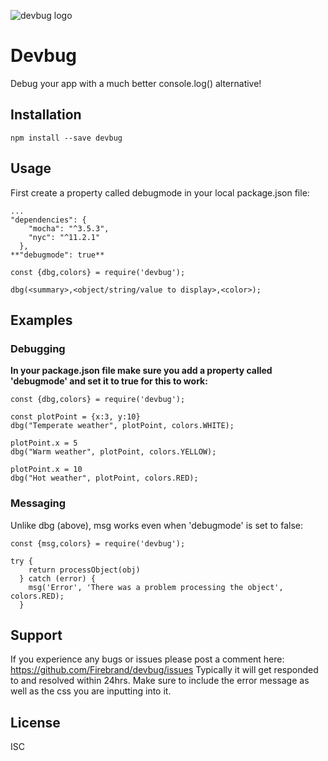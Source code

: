 ![devbug logo](https://raw.githubusercontent.com/Firebrand/devbug/master/logo.gif)

# Devbug

Debug your app with a much better console.log() alternative!


## Installation

```
npm install --save devbug
```


## Usage

First create a property called debugmode in your local package.json file:

```
...
"dependencies": {
    "mocha": "^3.5.3",
    "nyc": "^11.2.1"
  },
**"debugmode": true**
```


```
const {dbg,colors} = require('devbug');

dbg(<summary>,<object/string/value to display>,<color>);
```


## Examples

### Debugging

**In your package.json file make sure you add a property called 'debugmode' and set it to true for this to work:**

```
const {dbg,colors} = require('devbug');

const plotPoint = {x:3, y:10}
dbg("Temperate weather", plotPoint, colors.WHITE);

plotPoint.x = 5
dbg("Warm weather", plotPoint, colors.YELLOW);

plotPoint.x = 10
dbg("Hot weather", plotPoint, colors.RED);
```

### Messaging

Unlike dbg (above), msg works even when 'debugmode' is set to false:

```
const {msg,colors} = require('devbug');

try {
    return processObject(obj)
  } catch (error) {
    msg('Error', 'There was a problem processing the object', colors.RED);
  }
```

## Support

If you experience any bugs or issues please post a comment here:  <https://github.com/Firebrand/devbug/issues>
Typically it will get responded to and resolved within 24hrs.
Make sure to include the error message as well as the css you are inputting into it.

## License

ISC

